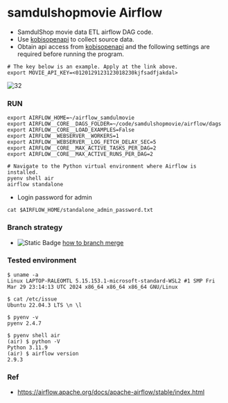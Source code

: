 # samdulshopmovie Airflow

- SamdulShop movie data ETL airflow DAG code.
- Use [kobisopenapi](https://www.kobis.or.kr/kobisopenapi/) to collect source data.
- Obtain api access from [kobisopenapi](https://www.kobis.or.kr/kobisopenapi/) and the following settings are required before running the program.
```
# The key below is an example. Apply at the link above.
export MOVIE_API_KEY=<0120129123123018230kjfsadfjakdal>
```

![32](https://github.com/user-attachments/assets/33314fb9-4bd9-4583-8cdf-c651b9430d7e)

### RUN
```
export AIRFLOW_HOME=~/airflow_samdulmovie
export AIRFLOW__CORE__DAGS_FOLDER=~/code/samdulshopmovie/airflow/dags
export AIRFLOW__CORE__LOAD_EXAMPLES=False
export AIRFLOW__WEBSERVER__WORKERS=1
export AIRFLOW__WEBSERVER__LOG_FETCH_DELAY_SEC=5
export AIRFLOW__CORE__MAX_ACTIVE_TASKS_PER_DAG=2
export AIRFLOW__CORE__MAX_ACTIVE_RUNS_PER_DAG=2

# Navigate to the Python virtual environment where Airflow is installed.
pyenv shell air
airflow standalone 
```
- Login password for admin 
```
cat $AIRFLOW_HOME/standalone_admin_password.txt
```

### Branch strategy
-  ![Static Badge](https://img.shields.io/badge/branch-strategy-blue?labelColor=lime&logo=Gitea) [how to branch merge](https://github.com/samdulshopmovie/airflow/issues/1)

### Tested environment
```
$ uname -a
Linux LAPTOP-RALEOMTL 5.15.153.1-microsoft-standard-WSL2 #1 SMP Fri Mar 29 23:14:13 UTC 2024 x86_64 x86_64 x86_64 GNU/Linux

$ cat /etc/issue
Ubuntu 22.04.3 LTS \n \l

$ pyenv -v
pyenv 2.4.7

$ pyenv shell air
(air) $ python -V
Python 3.11.9
(air) $ airflow version
2.9.3
```
### Ref
- https://airflow.apache.org/docs/apache-airflow/stable/index.html
